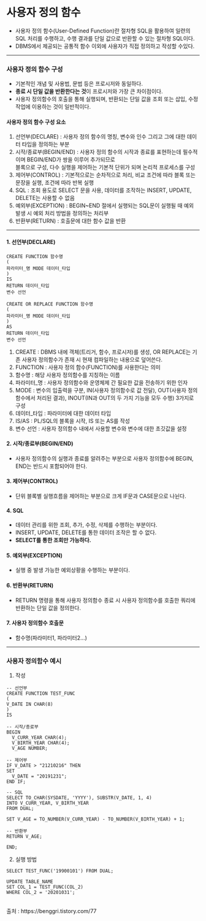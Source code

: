 # 사용자 정의 함수
- 사용자 정의 함수(User-Defined Function)란 절차형 SQL을 활용하여 일련의 SQL 처리를 수행하고, 수행 결과를 단일 값으로 반환할 수 있는 절차형 SQL이다.
- DBMS에서 제공되는 공통적 함수 이외에 사용자가 직접 정의하고 작성할 수있다.
***
### 사용자 정의 함수 구성
- 기본적인 개념 및 사용법, 문법 등은 프로시저와 동일하다.
- **종료 시 단일 값을 반환한다는 것**이 프로시저와 가장 큰 차이점이다.
- 사용자 정의함수의 호출을 통해 실행되며, 반환되는 단일 값을 조회 또는 삽입, 수정 작업에 이용하는 것이 일반적이다.
#### 사용자 정의 함수 구성 요소
1. 선언부(DECLARE) : 사용자 정의 함수의 명칭, 변수와 인수 그리고 그에 대한 데이터 타입을 정의하는 부분
2. 시작/종료부(BEGIN/END) : 사용자 정의 함수의 시작과 종료를 표현하는데 필수적이며 BEGIN/END가 쌍을 이루어 추가되므로  
  블록으로 구성, 다수 실행을 제어하는 기본적 단위가 되며 논리적 프로세스를 구성
4. 제어부(CONTROL) : 기본적으로는 순차적으로 처리, 비교 조건에 따라 블록 또는 문장을 실행, 조건에 따라 반복 실행
5. SQL : 조회 용도로 SELECT 문을 사용, 데이터를 조작하는 INSERT, UPDATE, DELETE는 사용할 수 없음
6. 예외부(EXCEPTION) : BEGIN~END 절에서 실행되는 SQL문이 실행될 때 예외 발생 시 예외 처리 방법을 정의하는 처리부
7. 반환부(RETURN) : 호출문에 대한 함수 값을 반환
***
#### 1. 선언부(DECLARE)
```
CREATE FUNCTION 함수명
(
파라미터_명 MODE 데이터_타입
)
IS
RETURN 데이터_타입
변수 선언

CREATE OR REPLACE FUNCTION 함수명
(
파라미터_명 MODE 데이터_타입
)
AS
RETURN 데이터_타입
변수 선언
```
1. CREATE : DBMS 내에 객체(트리거, 함수, 프로시저)를 생성, OR REPLACE는 기존 사용자 정의함수가 존재 시 현재 컴파일하는 내용으로 덮어쓴다.
2. FUNCTION : 사용자 정의 함수(FUNCTION)를 사용한다는 의미
3. 함수명 : 해당 사용자 정의함수를 지칭하는 이름
4. 파라미터_명 : 사용자 정의함수와 운영체제 간 필요한 값을 전송하기 위한 인자
5. MODE : 변수의 입출력을 구분, IN(사용자 정의함수로 값 전달), OUT(사용자 정의함수에서 처리된 결과), INOUT(IN과 OUT의 두 가지 기능을 모두 수행) 3가지로 구성
6. 데이터_타입 : 파라미터에 대한 데이터 타입
7. IS/AS : PL/SQL의 블록을 시작, IS 또는 AS를 작성
8. 변수 선언 : 사용자 정의함수 내에서 사용할 변수와 변수에 대한 초깃값을 설정
#### 2. 시작/종료부(BEGIN/END)
- 사용자 정의함수의 실행과 종료를 알려주는 부분으로 사용자 정의함수에 BEGIN, END는 반드시 포함되어야 한다.
#### 3. 제어부(CONTROL)
- 단위 블록별 실행흐름을 제어하는 부분으로 크게 IF문과 CASE문으로 나뉜다.
#### 4. SQL
- 데이터 관리를 위한 조회, 추가, 수정, 삭제를 수행하는 부분이다.
- INSERT, UPDATE, DELETE를 통한 데이터 조작은 할 수 없다.
- **SELECT를 통한 조회만 가능하다.**
#### 5. 예외부(EXCEPTION)
- 실행 중 발생 가능한 예외상황을 수행하는 부분이다.
#### 6. 반환부(RETURN)
- RETURN 명령을 통해 사용자 정의함수 종료 시 사용자 정의함수를 호출한 쿼리에 반환하는 단일 값을 정의한다.
#### 7. 사용자 정의함수 호출문
- 함수명(파라미터1, 파라미터2...)
***
### 사용자 정의함수 예시
1. 작성
```
-- 선언부
CREATE FUNCTION TEST_FUNC
(
V_DATE IN CHAR(8)
)
IS

-- 시작/종료부
BEGIN
  V_CURR_YEAR CHAR(4);
  V_BIRTH_YEAR CHAR(4);
  V_AGE NUMBER;

-- 제어부
IF V_DATE > "21210216" THEN
SET
  V_DATE = "20191231";
END IF;

-- SQL
SELECT TO_CHAR(SYSDATE, 'YYYY'), SUBSTR(V_DATE, 1, 4)
INTO V_CURR_YEAR, V_BIRTH_YEAR
FROM DUAL;

SET V_AGE = TO_NUMBER(V_CURR_YEAR) - TO_NUMBER(V_BIRTH_YEAR) + 1;

-- 반환부
RETURN V_AGE;

END;
```
2. 실행 방법
```
SELECT TEST_FUNC('19900101') FROM DUAL;

UPDATE TABLE_NAME 
SET COL_1 = TEST_FUNC(COL_2)
WHERE COL_2 = '20201031';
```

<br>
출처 : https://benggri.tistory.com/77
